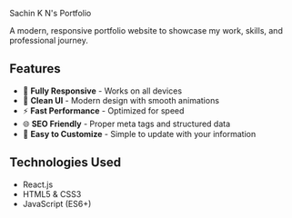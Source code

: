 Sachin K N's Portfolio

A modern, responsive portfolio website to showcase my work, skills, and professional journey.

## Features

- 📱 **Fully Responsive** - Works on all devices
- 🎨 **Clean UI** - Modern design with smooth animations
- ⚡ **Fast Performance** - Optimized for speed
- 🌐 **SEO Friendly** - Proper meta tags and structured data
- 📝 **Easy to Customize** - Simple to update with your information

## Technologies Used

- React.js
- HTML5 & CSS3
- JavaScript (ES6+)


